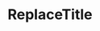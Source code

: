 ---
layout: ../../layouts/theme/profile.astro
#Heartbeat
status: false

#Main Profile Start
username: ExampleUsername
title: ReplaceTitle
description: Example Description Here
jobby: NPC

#PFP
img: https://i.imgur.com/4vkoAdX.png

#BIO
bloodtype: meme
project: I eat glue and shit memes.
primary: The primary objective for me is to integrate and interpolate everything that goes on, all while maintaining the last braincell that I have not yet fried.
secondary: The secondary things I am currently doing are some cool Unity games for da JAM!
lottie: https://assets3.lottiefiles.com/animated_stickers/lf_tgs_ydeydp5o.json
lottiefooter: https://assets3.lottiefiles.com/animated_stickers/lf_tgs_zqktr6ot.json
video:

#Socials
github: h0lybyte
twitter: h0lybyte
website: https://kbve.com/

#Position
position: staff
admin: true
moderator: true
vip: true
gfx: false
dev: true
langs:
- js
- c#
- php
tags:
- team
---
